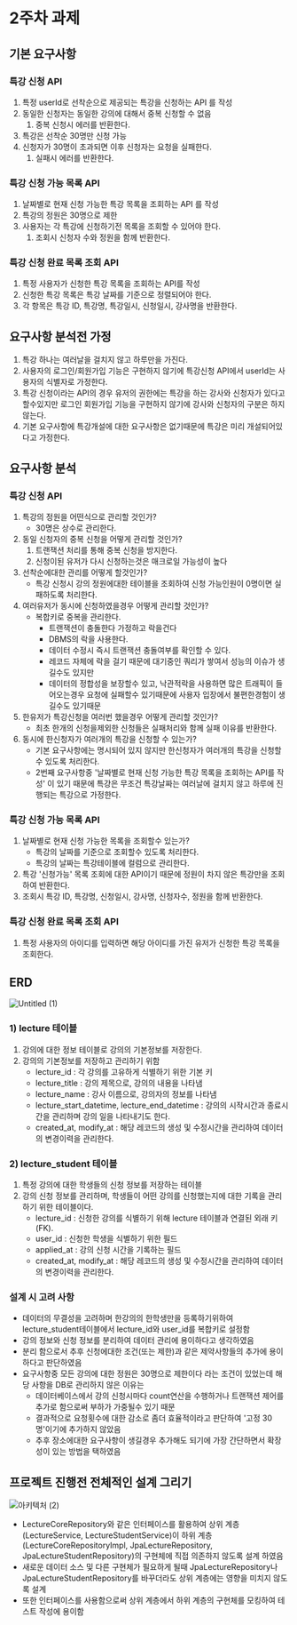 ﻿# 2주차 과제

## 기본 요구사항

### 특강 신청 API
1. 특정 userId로 선착순으로 제공되는 특강을 신청하는 API 를 작성
2. 동일한 신청자는 동일한 강의에 대해서 중복 신청할 수 없음
   1. 중복 신청시 에러를 반환한다.
3. 특강은 선착순 30명만 신청 가능
4. 신청자가 30명이 초과되면 이후 신청자는 요청을 실패한다.
   1. 실패시 에러를 반환한다.

### 특강 신청 가능 목록 API
1. 날짜별로 현재 신청 가능한 특강 목록을 조회하는 API 를 작성
2. 특강의 정원은 30명으로 제한
3. 사용자는 각 특강에 신청하기전 목록을 조회할 수 있어야 한다.
    1. 조회시 신청자 수와 정원을 함께 반환한다.

### 특강 신청 완료 목록 조회 API
1. 특정 사용자가 신청한 특강 목록을 조회하는 API를 작성
2. 신청한 특강 목록은 특강 날짜를 기준으로 정렬되어야 한다.
3. 각 항목은 특강 ID, 특강명, 특강일시, 신청일시, 강사명을 반환한다.

## 요구사항 분석전 가정
1. 특강 하나는 여러날을 걸치지 않고 하루만을 가진다.
2. 사용자의 로그인/회원가입 기능은 구현하지 않기에 특강신청 API에서 userId는 사용자의 식별자로 가정한다.
3. 특강 신청이라는 API의 경우 유저의 권한에는 특강을 하는 강사와 신청자가 있다고 할수있지만 로그인 회원가입 기능을 구현하지 않기에 강사와 신청자의 구분은 하지 않는다.
4. 기본 요구사항에 특강개설에 대한 요구사항은 없기때문에 특강은 미리 개설되어있다고 가정한다.

## 요구사항 분석

### 특강 신청 API
1. 특강의 정원을 어떤식으로 관리할 것인가?
    - 30명은 상수로 관리한다.
2. 동일 신청자의 중복 신청을 어떻게 관리할 것인가?
   1. 트랜잭션 처리를 통해 중복 신청을 방지한다.
   2. 신청이된 유저가 다시 신청하는것은 매크로일 가능성이 높다
3. 선착순에대한 관리를 어떻게 할것인가?
    - 특강 신청시 강의 정원에대한 테이블을 조회하여 신청 가능인원이 0명이면 실패하도록 처리한다.
4. 여러유저가 동시에 신청하였을경우 어떻게 관리할 것인가?
    - 복합키로 중복을 관리한다.
      - 트랜잭션이 충돌한다 가정하고 락을건다
      - DBMS의 락을 사용한다.
      - 데이터 수정시 즉시 트랜잭션 충돌여부를 확인할 수 있다.
      - 레코드 자체에 락을 걸기 때문에 대기중인 쿼리가 쌓여서 성능의 이슈가 생길수도 있지만
      - 데이터의 정합성을 보장할수 있고, 낙관적락을 사용하면 많은 트래픽이 들어오는경우 요청에 실패할수 있기때문에 사용자 입장에서 불편한경험이 생길수도 있기때문
5. 한유저가 특강신청을 여러번 했을경우 어떻게 관리할 것인가?
    - 최초 한개의 신청을제외한 신청들은 실패처리와 함께 실패 이유를 반환한다.
6. 동시에 한신청자가 여러개의 특강을 신청할 수 있는가?
    - 기본 요구사항에는 명시되어 있지 않지만 한신청자가 여러개의 특강을 신청할 수 있도록 처리한다.
    - 2번째 요구사항중 '날짜별로 현재 신청 가능한 특강 목록을 조회하는 API를 작성' 이 있기 때문에 특강은 무조건 특강날짜는 여러날에 걸치지 않고 하루에 진행되는 특강으로 가정한다.

### 특강 신청 가능 목록 API
1. 날짜별로 현재 신청 가능한 목록을 조회할수 있는가?
    - 특강의 날짜를 기준으로 조회할수 있도록 처리한다.
    - 특강의 날짜는 특강테이블에 컬럼으로 관리한다.
2. 특강 '신청가능' 목록 조회에 대한 API이기 때문에 정원이 차지 않은 특강만을 조회하여 반환한다.
3. 조회시 특강 ID, 특강명, 신청일시, 강사명, 신청자수, 정원을 함께 반환한다.

### 특강 신청 완료 목록 조회 API
1. 특정 사용자의 아이디를 입력하면 해당 아이디를 가진 유저가 신청한 특강 목록을 조회한다.

## ERD
![Untitled (1)](https://github.com/user-attachments/assets/3b165e10-179f-4e35-a017-7b4b274e79cf)

### 1) lecture 테이블
1. 강의에 대한 정보 테이블로 강의의 기본정보를 저장한다.
2. 강의의 기본정보를 저장하고 관리하기 위함
   - lecture_id : 각 강의를 고유하게 식별하기 위한 기본 키
   - lecture_title : 강의 제목으로, 강의의 내용을 나타냄
   - lecture_name : 강사 이름으로, 강의자의 정보를 나타냄
   - lecture_start_datetime, lecture_end_datetime : 강의의 시작시간과 종료시간을 관리하며 강의 일을 나타내기도 한다.
   - created_at, modify_at : 해당 레코드의 생성 및 수정시간을 관리하여 데이터의 변경이력을 관리한다.

### 2) lecture_student 테이블
1. 특정 강의에 대한 학생들의 신청 정보를 저장하는 테이블
2. 강의 신청 정보를 관리하며, 학생들이 어떤 강의를 신청했는지에 대한 기록을 관리하기 위한 테이블이다.
   - lecture_id : 신청한 강의를 식별하기 위해 lecture 테이블과 연결된 외래 키(FK).
   - user_id : 신청한 학생을 식별하기 위한 필드
   - applied_at : 강의 신청 시간을 기록하는 필드
   - created_at, modify_at : 해당 레코드의 생성 및 수정시간을 관리하여 데이터의 변경이력을 관리한다.

### 설계 시 고려 사항
- 데이터의 무결성을 고려하며 한강의의 한학생만을 등록하기위하여 lecture_student테이블에서 lecture_id와 user_id를 복합키로 설정함
- 강의 정보와 신청 정보를 분리하여 데이터 관리에 용이하다고 생각하였음
- 분리 함으로서 추후 신청에대한 조건(또는 제한)과 같은 제약사항들의 추가에 용이하다고 판단하였음
- 요구사항중 모든 강의에 대한 정원은 30명으로 제한이다 라는 조건이 있었는데 해당 사항을 DB로 관리하지 않은 이유는
  - 데이터베이스에서 강의 신청시마다 count연산을 수행하거나 트랜잭션 제어를 추가로 함으로써 부하가 가중될수 있기 때문
  - 결과적으로 요청횟수에 대한 감소로 좀더 효율적이라고 판단하여 '고정 30명'이기에 추가하지 않았음
  - 추후 장소에대한 요구사항이 생길경우 추가해도 되기에 가장 간단하면서 확장성이 있는 방법을 택하였음

## 프로젝트 진행전 전체적인 설계 그리기
![아키텍처 (2)](https://github.com/user-attachments/assets/67d5a77c-64ee-4fcd-b939-cacd6f57fdad)

- LectureCoreRepository와 같은 인터페이스를 활용하여 상위 계층(LectureService, LectureStudentService)이 하위 계층(LectureCoreRepositoryImpl, JpaLectureRepository, JpaLectureStudentRepository)의 구현체에 직접 의존하지 않도록 설계 하였음
- 새로운 데이터 소스 및 다른 구현체가 필요하게 될때 JpaLectureRepository나 JpaLectureStudentRepository를 바꾸더라도 상위 계층에는 영향을 미치지 않도록 설계
- 또한 인터페이스를 사용함으로써 상위 계층에서 하위 계층의 구현체를 모킹하여 테스트 작성에 용이함
